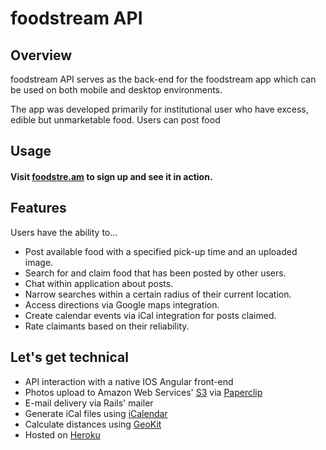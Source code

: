 # foodstream API

## Overview

foodstream API serves as the back-end for the foodstream app which can be used on both mobile and desktop environments.

The app was developed primarily for institutional user who have excess, edible but unmarketable food. Users can post food  

## Usage
#### Visit [foodstre.am](http://foodstre.am) to sign up and see it in action.

## Features

Users have the ability to...

* Post available food with a specified pick-up time and an uploaded image.
* Search for and claim food that has been posted by other users.
* Chat within application about posts.
* Narrow searches within a certain radius of their current location.
* Access directions via Google maps integration.
* Create calendar events via iCal integration for posts claimed.
* Rate claimants based on their reliability.

## Let's get technical

* API interaction with a native IOS Angular front-end
* Photos upload to Amazon Web Services' [S3](https://aws.amazon.com/s3/) via [Paperclip](https://github.com/thoughtbot/paperclip)
* E-mail delivery via Rails' mailer
* Generate iCal files using [iCalendar](https://github.com/icalendar/icalendar)
* Calculate distances using [GeoKit](https://github.com/geokit/geokit)
* Hosted on [Heroku](http://heroku.com)
